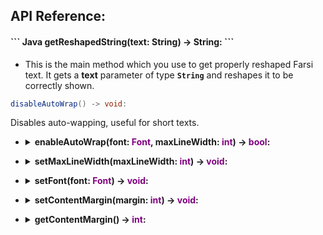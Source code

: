 ## API Reference:

<h4>
``` Java
getReshapedString(text: String) -> String:
``` 
</h4>

* This is the main method which you use to get properly reshaped Farsi text. It gets a **text** parameter of type **```String```** and reshapes it to be correctly shown.


``` Java
disableAutoWrap() -> void:
``` 
Disables auto-wapping, useful for short texts.


* <details> <summary style="font-weight:bold"> enableAutoWrap(font: <span style="color:purple">Font</span>, maxLineWidth: <span style="color:purple">int</span>) -> <span style="color:purple">bool</span>:</summary> <ul style="list-style-type:none;">

Enables auto-wrapping and sets **font** and **maxLineWidth** property used in auto-wrapping. If **font** is **null** or **maxLineWidth** is 0, returns <span style="color:purple;font-weight:bold">false</span> and disables auto-wrapping, otherwise returns <span style="color:purple;font-weight:bold">true</span> and auto-wrapping is enabled.
</ul>


* <details> <summary style="font-weight:bold"> setMaxLineWidth(maxLineWidth: <span style="color:purple">int</span>) -> <span style="color:purple">void</span>:</summary> <ul style="list-style-type:none;">
Sets **maxLineWidth** property, no effects on reshaping result if auto wrapping is disabled.

</ul>

* <details> <summary style="font-weight:bold"> setFont(font: <span style="color:purple">Font</span>) -> <span style="color:purple">void</span>:</summary> <ul style="list-style-type:none;">
Sets **font** property, no effects on reshaping result if auto wrapping is disabled.
</ul>

* <details> <summary style="font-weight:bold"> setContentMargin(margin: <span style="color:purple">int</span>) -> <span style="color:purple">void</span>:</summary> <ul style="list-style-type:none;">
Sets **contentMargin** property, no effects on reshaping result if auto wrapping is disabled.
</ul>

* <details> <summary style="font-weight:bold"> getContentMargin() -> <span style="color:purple">int</span>:</summary> <ul style="list-style-type:none;">
Returns **contentMargin** value.
</ul>

</details>